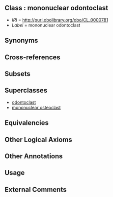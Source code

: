 
## Class : mononuclear odontoclast

 * *IRI* = http://purl.obolibrary.org/obo/CL_0000781
 * *Label* = mononuclear odontoclast

## Synonyms


## Cross-references


## Subsets


## Superclasses

 * [odontoclast](../../CL/88/CL_0000588.md)
 * [mononuclear osteoclast](../../CL/78/CL_0000778.md)

## Equivalencies


## Other Logical Axioms


## Other Annotations


## Usage


## External Comments

